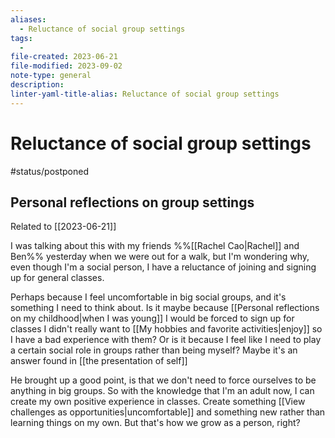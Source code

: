 ```yaml
---
aliases:
  - Reluctance of social group settings
tags:
  - 
file-created: 2023-06-21
file-modified: 2023-09-02
note-type: general
description: 
linter-yaml-title-alias: Reluctance of social group settings
---
```


# Reluctance of social group settings

#status/postponed

## Personal reflections on group settings

Related to [[2023-06-21]]

I was talking about this with my friends %%[[Rachel Cao|Rachel]] and Ben%% yesterday when we were out for a walk, but I'm wondering why, even though I'm a social person, I have a reluctance of joining and signing up for general classes.

Perhaps because I feel uncomfortable in big social groups, and it's something I need to think about. Is it maybe because [[Personal reflections on my childhood|when I was young]] I would be forced to sign up for classes I didn't really want to [[My hobbies and favorite activities|enjoy]] so I have a bad experience with them? Or is it because I feel like I need to play a certain social role in groups rather than being myself? Maybe it's an answer found in [[the presentation of self]]

He brought up a good point, is that we don't need to force ourselves to be anything in big groups. So with the knowledge that I'm an adult now, I can create my own positive experience in classes. Create something [[View challenges as opportunities|uncomfortable]] and something new rather than learning things on my own. But that's how we grow as a person, right?
